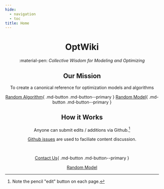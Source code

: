 ```yaml
---
hide:
  - navigation
  - toc
title: Home
---
```


<script>
  var models = [
      'https://www.optwiki.site/model-lasso',
      'https://www.optwiki.site/model-lasso'
  ];

  function randomModel() {
      var i = parseInt(Math.random() * models.length);
      location.href = models[i];
  }
</script>

<center>
  
#  OptWiki

:material-pen: _Collective Wisdom for Modeling and Optimizing_

## Our Mission

To create a canonical reference for optimization models and algorithms

[Random Algorithm](https://optwiki.site){ .md-button .md-button--primary } 
[Random Model](https://optwiki.ste){ .md-button .md-button--primary } 

## How it Works

Anyone can submit edits / additions via Github.[^1] 

[Github issues](https://github.com/OptWiki/site/issues) are used to faciliate content discussion.

[^1]: Note the pencil "edit" button on each page.

<br>

[Contact Us](https://form.jotform.com/heatonforms/contact){ .md-button .md-button--primary }
  
<a href="#" onclick="randomModel();">Random Model</a>
</center>
